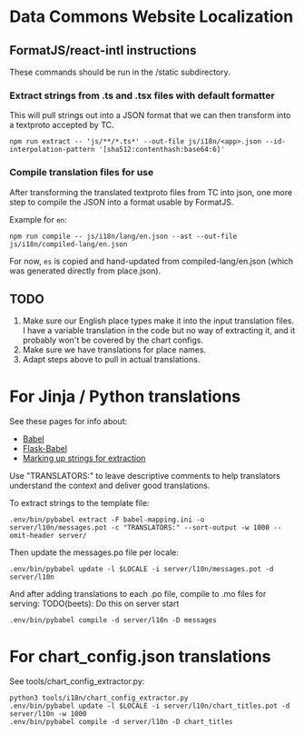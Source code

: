 # Data Commons Website Localization

## FormatJS/react-intl instructions

These commands should be run in the /static subdirectory.

### Extract strings from .ts and .tsx files with default formatter

This will pull strings out into a JSON format that we can then
transform into a textproto accepted by TC.

```
npm run extract -- 'js/**/*.ts*' --out-file js/i18n/<app>.json --id-interpolation-pattern '[sha512:contenthash:base64:6]'
```

### Compile translation files for use

After transforming the translated textproto files from TC into json,
one more step to compile the JSON into a format usable by FormatJS.

Example for `en`:

```
npm run compile -- js/i18n/lang/en.json --ast --out-file js/i18n/compiled-lang/en.json
```

For now, `es` is copied and hand-updated from compiled-lang/en.json (which was generated directly from place.json).

## TODO

1. Make sure our English place types make it into the input translation files. I have a variable translation in the code but no way of extracting it, and it probably won't be covered by the chart configs.
1. Make sure we have translations for place names.
1. Adapt steps above to pull in actual translations.

# For Jinja / Python translations

See these pages for info about:

- [Babel](https://readthedocs.org/projects/python-babel/downloads/pdf/stable/)
- [Flask-Babel](https://flask-user.readthedocs.io/en/v0.6/internationalization.html)
- [Marking up strings for extraction](https://docs.ckan.org/en/2.9/contributing/string-i18n.html)

Use "TRANSLATORS:" to leave descriptive comments to help translators understand the context and deliver good translations.

To extract strings to the template file:
```
.env/bin/pybabel extract -F babel-mapping.ini -o server/l10n/messages.pot -c "TRANSLATORS:" --sort-output -w 1000 --omit-header server/
```

Then update the messages.po file per locale:
```
.env/bin/pybabel update -l $LOCALE -i server/l10n/messages.pot -d server/l10n
```

And after adding translations to each .po file, compile to .mo files for serving:
TODO(beets): Do this on server start
```
.env/bin/pybabel compile -d server/l10n -D messages
```

# For chart_config.json translations

See tools/chart_config_extractor.py:

```
python3 tools/i18n/chart_config_extractor.py
.env/bin/pybabel update -l $LOCALE -i server/l10n/chart_titles.pot -d server/l10n -w 1000
.env/bin/pybabel compile -d server/l10n -D chart_titles
```